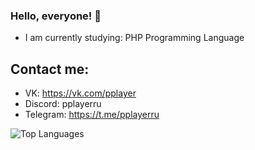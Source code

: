 ### Hello, everyone! 👋
+ I am currently studying: PHP Programming Language

## Contact me:

+ VK: https://vk.com/pplayer
+ Discord: pplayerru
+ Telegram: https://t.me/pplayerru

![Top Languages](https://github-readme-stats.vercel.app/api/top-langs/?username=pplayerru&layout=compact)
